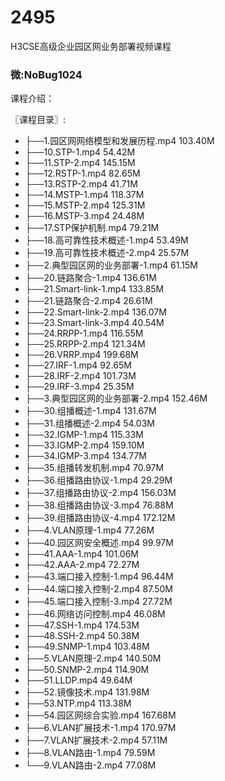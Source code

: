 # 2495
H3CSE高级企业园区网业务部署视频课程
### 微:NoBug1024 


课程介绍：

〖课程目录〗:

- ├──1.园区网网络模型和发展历程.mp4  103.40M
- ├──10.STP-1.mp4  54.42M
- ├──11.STP-2.mp4  145.15M
- ├──12.RSTP-1.mp4  82.65M
- ├──13.RSTP-2.mp4  41.71M
- ├──14.MSTP-1.mp4  118.37M
- ├──15.MSTP-2.mp4  125.31M
- ├──16.MSTP-3.mp4  24.48M
- ├──17.STP保护机制.mp4  79.21M
- ├──18.高可靠性技术概述-1.mp4  53.49M
- ├──19.高可靠性技术概述-2.mp4  25.57M
- ├──2.典型园区网的业务部署-1.mp4  61.15M
- ├──20.链路聚合-1.mp4  136.61M
- ├──21.Smart-link-1.mp4  133.85M
- ├──21.链路聚合-2.mp4  26.61M
- ├──22.Smart-link-2.mp4  136.07M
- ├──23.Smart-link-3.mp4  40.54M
- ├──24.RRPP-1.mp4  116.55M
- ├──25.RRPP-2.mp4  121.34M
- ├──26.VRRP.mp4  199.68M
- ├──27.IRF-1.mp4  92.65M
- ├──28.IRF-2.mp4  101.73M
- ├──29.IRF-3.mp4  25.35M
- ├──3.典型园区网的业务部署-2.mp4  152.46M
- ├──30.组播概述-1.mp4  131.67M
- ├──31.组播概述-2.mp4  54.03M
- ├──32.IGMP-1.mp4  115.33M
- ├──33.IGMP-2.mp4  159.10M
- ├──34.IGMP-3.mp4  134.77M
- ├──35.组播转发机制.mp4  70.97M
- ├──36.组播路由协议-1.mp4  29.29M
- ├──37.组播路由协议-2.mp4  156.03M
- ├──38.组播路由协议-3.mp4  76.88M
- ├──39.组播路由协议-4.mp4  172.12M
- ├──4.VLAN原理-1.mp4  77.26M
- ├──40.园区网安全概述.mp4  99.97M
- ├──41.AAA-1.mp4  101.06M
- ├──42.AAA-2.mp4  72.27M
- ├──43.端口接入控制-1.mp4  96.44M
- ├──44.端口接入控制-2.mp4  87.50M
- ├──45.端口接入控制-3.mp4  27.72M
- ├──46.网络访问控制.mp4  46.08M
- ├──47.SSH-1.mp4  174.53M
- ├──48.SSH-2.mp4  50.38M
- ├──49.SNMP-1.mp4  103.48M
- ├──5.VLAN原理-2.mp4  140.50M
- ├──50.SNMP-2.mp4  114.90M
- ├──51.LLDP.mp4  49.64M
- ├──52.镜像技术.mp4  131.98M
- ├──53.NTP.mp4  113.38M
- ├──54.园区网综合实验.mp4  167.68M
- ├──6.VLAN扩展技术-1.mp4  170.97M
- ├──7.VLAN扩展技术-2.mp4  57.11M
- ├──8.VLAN路由-1.mp4  79.59M
- └──9.VLAN路由-2.mp4  77.08M

